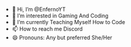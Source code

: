 - 👋 Hi, I’m @EnfernoYT
- 👀 I’m interested in Gaming And Coding
- 🌱 I’m currently Teaching Myself How to Code
- 📫 How to reach me Discord
- 😄 Pronouns: Any but preferred She/Her

<!---
EnfernoYT/EnfernoYT is a ✨ special ✨ repository because its `README.md` (this file) appears on your GitHub profile.
You can click the Preview link to take a look at your changes.
--->
